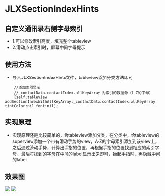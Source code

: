 # JLXSectionIndexHints


## 自定义通讯录右侧字母索引
 
 
* 1.可以修改索引高度，填充整个tableview
* 2.滑动点击索引时，屏幕中间字母提示


## 使用方法

* 导入JLXSectionIndexHints文件，tableview添加分类方法即可

```objc
    //添加索引显示
    //_contactData.contactIndex.allKeyArray 为索引的数据源（A-Z的字母）
    [self.tableView addSectionIndexWithAllKeyArray:_contactData.contactIndex.allKeyArray tintColor:nil font:nil];
```	

## 实现原理

* 实现原理还是比较简单的，给tableview添加分类，在分类中，给tableview的superview添加一个带有滑动手势的view，A-Z的字母索引添加到该view上，之后通过滑动手势，计算出手指的位置，再根据手指的位置找到相应的索引字母，最后将找到的字母在中间的label显示出来即可，抬起手指时，再隐藏中间的label


## 效果图

![](https://github.com/lingxinjiang/JLXSectionIndexHints/raw/master/JLXSectionIndexHints/29B025749031BB7EAAE06009ADD9B267.png)
![](https://github.com/lingxinjiang/JLXSectionIndexHints/raw/master/JLXSectionIndexHints/750C132F7317FE7DC7DBBE5E8CFF5460.png)
